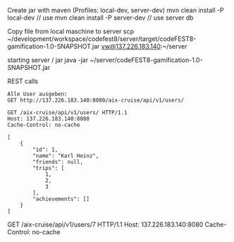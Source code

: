 

Create jar with maven (Profiles: local-dev, server-dev)
mvn clean install -P local-dev // use
mvn clean install -P server-dev // use server db

Copy file from local maschine to server
scp ~/development/workspace/codefest8/server/target/codeFEST8-gamification-1.0-SNAPSHOT.jar vw@137.226.183.140:~/server

starting server / jar
java -jar ~/server/codeFEST8-gamification-1.0-SNAPSHOT.jar



REST calls
```
Alle User ausgeben:
GET http://137.226.183.140:8080/aix-cruise/api/v1/users/

GET /aix-cruise/api/v1/users/ HTTP/1.1
Host: 137.226.183.140:8080
Cache-Control: no-cache

[
    {
        "id": 1,
        "name": "Karl Heinz",
        "friends": null,
        "trips": [
            1,
            2,
            3
        ],
        "achievements": []
    }
]
```

GET /aix-cruise/api/v1/users/7 HTTP/1.1
Host: 137.226.183.140:8080
Cache-Control: no-cache